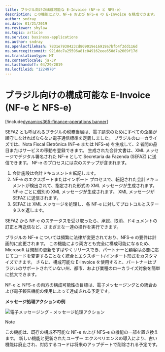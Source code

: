```yaml
---
title: ブラジル向けの構成可能な E-Invoice (NF-e と NFS-e)
description: この機能により、NF-e および NFS-e の E-Invoice を構成できます。
author: sndray
ms.date: 01/21/2019
ms.reviewer: shylaw
ms.topic: article
ms.service: business-applications
ms.author: sndray
ms.openlocfilehash: 7831e7930423cd809019e16919a7bfb4f3dd116d
ms.sourcegitcommit: 921dde7a25596a81c049162eee650d7a2009f17d
ms.translationtype: HT
ms.contentlocale: ja-JP
ms.lasthandoff: 04/29/2019
ms.locfileid: "1224970"
---
```

#  <a name="configurable-e-invoices-for-brazil-nf-e-and-nfs-e"></a>ブラジル向けの構成可能な E-Invoice (NF-e と NFS-e) 
[!include[dynamics365-finance-operations banner](../includes/dynamics365-finance-operations.md)]


SEFAZ とも呼ばれるブラジルの税務当局は、電子請求のためにすべての企業が順守しなければならない電子通信標準を定義しました。 ブラジルのローカライズでは、Nota Fiscal Eletrônica (NF-e または NFS-e) を生成して、2 者間の品目またはサービスの移動を登録できます。 生成された会計文書は、XML メッセージでデジタル署名された NF-e として Secretaria da Fazenda (SEFAZ) に送信できます。 NF-e のプロセスには次のステップが含まれます。

1. 会計施設は会計ドキュメントを転記します。
2. NF-e のエクスポートまたはインポート プロセスで、転記された会計ドキュメントが検出されて、指定された形式の XML メッセージが生成されます。 NF-e ごとに個別の XML メッセージが生成されます。 XML メッセージが SEFAZ に送信されます。
3. SEFAZ は XML メッセージを処理し、各 NF-e に対してプロトコルとステータスを返します。

SEFAZ から NF-e のステータスを受け取ったら、承認、取消、ドキュメントの訂正と再送信など、さまざまな一連の操作を実行できます。

ブラジルの NF-e については頻繁に法律が変更されており、NFS-e の要件は計画的に変更されます。 この機能により両方とも完全に構成可能になるため、Microsoft は規制の更新をすばやくリリースでき、パートナーと顧客は必要に応じてコードを変更することなく統合とエクスポート/インポート形式をカスタマイズできます。 さらに、構成可能な E-Invoice を使用すると、パートナーはブラジルのサポートされていない州、都市、および業種のローカライズ対象を簡単に拡大できます。

NF-e と NFS-e の両方の構成可能性の目標は、電子メッセージングとの統合および電子報告機能の使用によって達成される予定です。 

**メッセージ処理アクションの例**

![電子メッセージング - メッセージ処理アクション](media/Configurable_EM_1.png "電子メッセージング - メッセージ処理アクション")

> [!NOTE]
> この機能は、既存の構成不可能な NF-e および NFS-e の機能の一部を置き換えます。 新しい機能と更新されたユーザー エクスペリエンスの導入により、古い機能は廃止され、対応するコードは将来のアップデートで削除される予定です。
